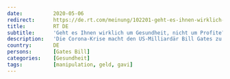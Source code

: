 ```yaml
---
date:          2020-05-06
redirect:      https://de.rt.com/meinung/102201-geht-es-ihnen-wirklich-um/
title:         RT DE
subtitle:      'Geht es Ihnen wirklich um Gesundheit, nicht um Profite? – Offener Brief an Bill Gates'
description:   'Die Corona-Krise macht den US-Milliardär Bill Gates zu einem gefragten Mann. Die von ihm und seiner Frau gegründete Bill & Melinda Gates Foundation widmet sich der Bekämpfung von Krankheiten und ist beispielsweise Hauptfinanzier der Impfallianz Gavi. Geht es Gates wirklich nur um Gesundheit?'
country:       DE
persons:       [Gates Bill]
categories:    [Gesundheit]
tags:          [manipulation, geld, gavi]
---
```

